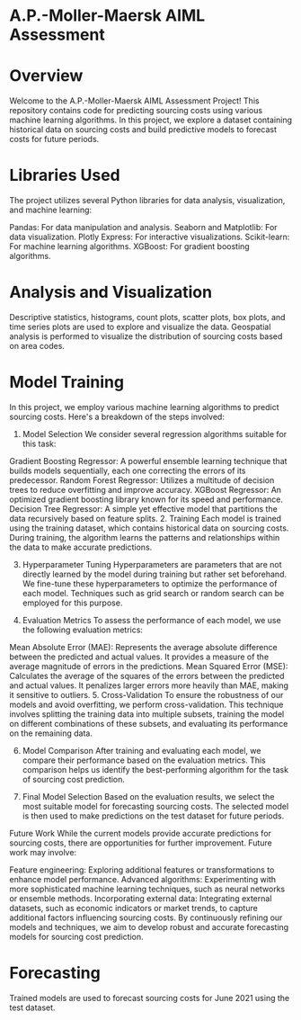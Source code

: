 # A.P.-Moller-Maersk AIML Assessment

# Overview

Welcome to the A.P.-Moller-Maersk AIML Assessment Project! This repository contains code for predicting sourcing costs using various machine learning algorithms. In this project, we explore a dataset containing historical data on sourcing costs and build predictive models to forecast costs for future periods.

# Libraries Used
The project utilizes several Python libraries for data analysis, visualization, and machine learning:

Pandas: For data manipulation and analysis.
Seaborn and Matplotlib: For data visualization.
Plotly Express: For interactive visualizations.
Scikit-learn: For machine learning algorithms.
XGBoost: For gradient boosting algorithms.

# Analysis and Visualization

Descriptive statistics, histograms, count plots, scatter plots, box plots, and time series plots are used to explore and visualize the data.
Geospatial analysis is performed to visualize the distribution of sourcing costs based on area codes.

# Model Training

In this project, we employ various machine learning algorithms to predict sourcing costs. Here's a breakdown of the steps involved:

1. Model Selection
We consider several regression algorithms suitable for this task:

Gradient Boosting Regressor: A powerful ensemble learning technique that builds models sequentially, each one correcting the errors of its predecessor.
Random Forest Regressor: Utilizes a multitude of decision trees to reduce overfitting and improve accuracy.
XGBoost Regressor: An optimized gradient boosting library known for its speed and performance.
Decision Tree Regressor: A simple yet effective model that partitions the data recursively based on feature splits.
2. Training
Each model is trained using the training dataset, which contains historical data on sourcing costs. During training, the algorithm learns the patterns and relationships within the data to make accurate predictions.

3. Hyperparameter Tuning
Hyperparameters are parameters that are not directly learned by the model during training but rather set beforehand. We fine-tune these hyperparameters to optimize the performance of each model. Techniques such as grid search or random search can be employed for this purpose.

4. Evaluation Metrics
To assess the performance of each model, we use the following evaluation metrics:

Mean Absolute Error (MAE): Represents the average absolute difference between the predicted and actual values. It provides a measure of the average magnitude of errors in the predictions.
Mean Squared Error (MSE): Calculates the average of the squares of the errors between the predicted and actual values. It penalizes larger errors more heavily than MAE, making it sensitive to outliers.
5. Cross-Validation
To ensure the robustness of our models and avoid overfitting, we perform cross-validation. This technique involves splitting the training data into multiple subsets, training the model on different combinations of these subsets, and evaluating its performance on the remaining data.

6. Model Comparison
After training and evaluating each model, we compare their performance based on the evaluation metrics. This comparison helps us identify the best-performing algorithm for the task of sourcing cost prediction.

7. Final Model Selection
Based on the evaluation results, we select the most suitable model for forecasting sourcing costs. The selected model is then used to make predictions on the test dataset for future periods.

Future Work
While the current models provide accurate predictions for sourcing costs, there are opportunities for further improvement. Future work may involve:

Feature engineering: Exploring additional features or transformations to enhance model performance.
Advanced algorithms: Experimenting with more sophisticated machine learning techniques, such as neural networks or ensemble methods.
Incorporating external data: Integrating external datasets, such as economic indicators or market trends, to capture additional factors influencing sourcing costs.
By continuously refining our models and techniques, we aim to develop robust and accurate forecasting models for sourcing cost prediction.

# Forecasting
Trained models are used to forecast sourcing costs for June 2021 using the test dataset.
